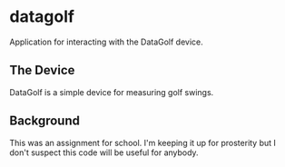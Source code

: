 # datagolf

Application for interacting with the DataGolf device.

## The Device
DataGolf is a simple device for measuring golf swings.

## Background
This was an assignment for school. I'm keeping it up for prosterity but I don't suspect this code will be useful for anybody.
